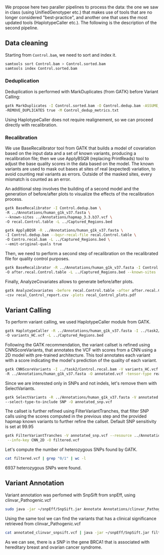 We propose here two paraller pipelines to process the data: the one we saw in class (using UnifiedGenotyper etc.) that makes use of tools that are no longer considered "best-practice", and another one that uses the most updated tools (HaplotypeCaller etc.). The following is the description of the second pipeline. 

## Data cleaning

Starting from `Control.bam`, we need to sort and index it.

```bash
samtools sort Control.bam > Control.sorted.bam
samtools index Control.sorted.bam
```

### Deduplication

Deduplication is performed with MarkDuplicates (from GATK) before Variant Calling:

```bash
gatk MarkDuplicates -I Control.sorted.bam -O Control.dedup.bam -ASSUME_SORT_ORDER coordinate \
-REMOVE_DUPLICATES true -M Control_dedup_metrics.txt
```

Using HaplotypeCaller does not require realignement, so we can proceed directly with recalibration.

### Recalibration

We use BaseRecalibrator tool from GATK that builds a model of covariation based on the input data and a set of known variants, producing a recalibration file; then we use ApplyBSQR (replacing PrintReads) tool to adjust the base quality scores in the data based on the model. The known variants are used to mask out bases at sites of real (expected) variation, to avoid counting real variants as errors. Outside of the masked sites, every mismatch is counted as an error.

An additional step involves the building of a second model and the generation of before/after plots to visualize the effects of the recalibration process.

```bash
gatk BaseRecalibrator -I Control.dedup.bam \
-R ../Annotations/human_g1k_v37.fasta \
--known-sites ../Annotations/hapmap_3.3.b37.vcf \
-O recal.Control.table -L ../Captured_Regions.bed
```

```bash
gatk ApplyBQSR -R ../Annotations/human_g1k_v37.fasta \
-I Control.dedup.bam --bqsr-recal-file recal.Control.table \
-O Contro.recal.bam -L ../Captured_Regions.bed \
--emit-original-quals true
```

Then, we need to perform a second step of recalibration on the recalibrated file for quality control purposes.

```bash
gatk BaseRecalibrator -R ../Annotations/human_g1k_v37.fasta -I Control.recal.bam \
-O after.recal.Control.table -L ../Captured_Regions.bed --known-sites ../Annotations/hapmap_3.3.b37.vcf
```

Finally, AnalyzeCovariates allows to generate before/after plots.

```bash
gatk AnalyzeCovariates -before recal.Control.table -after after.recal.Control.table \
-csv recal_Control_report.csv -plots recal_Control_plots.pdf
```


## Variant Calling

To perform variant calling, we used HaplotypeCaller module from GATK.

```bash
gatk HaplotypeCaller -R ../Annotations/human_g1k_v37.fasta -I ../task2/Control.recal.bam \
-O variants_HC.vcf -L ../Captured_Regions.bed
```

Following the GATK recommendation, the variant callset is refined using CNNScoreVariants, that annotates the VCF with scores from a CNN using a 2D model with pre-trained architecture. This tool annotates each variant with a score indicating the model's prediction of the quality of each variant.

```bash
gatk CNNScoreVariants -I ../task2/Control.recal.bam -V variants_HC.vcf \
-R ../Annotations/human_g1k_v37.fasta -O annotated.vcf -tensor-type read_tensor
```

Since we are interested only in SNPs and not indels, let's remove them with SelectVariants.

```bash
gatk SelectVariants -R ../Annotations/human_g1k_v37.fasta -V annotated.vcf \
--select-type-to-include SNP -O annotated_snp.vcf
```

The callset is further refined using FilterVariantTranches, that filter SNP calls using the scores computed in the previous step and the provided hapmap known variants to further refine the callset. Default SNP sensitivity is set at 99.95

```bash
gatk FilterVariantTranches -V annotated_snp.vcf --resource ../Annotations/hapmap_3.3.b37.vcf \
 --info-key CNN_2D -O filtered.vcf
```

Let's compute the number of heterozygous SNPs found by GATK.

```bash
cat filtered.vcf | grep "0/1" | wc -l
```

6937 heterozygous SNPs were found.


## Variant Annotation

Variant annotation was perfomed with SnpSift from snpEff, using clinvar_Pathogenic.vcf

```bash
sudo java -jar ~/snpEff/SnpSift.jar Annotate Annotations/clinvar_Pathogenic.vcf filtered.vcf > annotated_clinvar_snpsift.vcf
```

Using the same tool we can find the variants that has a clinical significance retrieved from clinvar_Pathogenic.vcf 

```bash
cat annotated_clinvar_snpsift.vcf | java -jar ~/snpEff/SnpSift.jar filter "(exists CLNSIG)"
```

As we can see, there is a SNP in the gene BRCA1 that is associated with hereditary breast and ovarian cancer syndrome.

